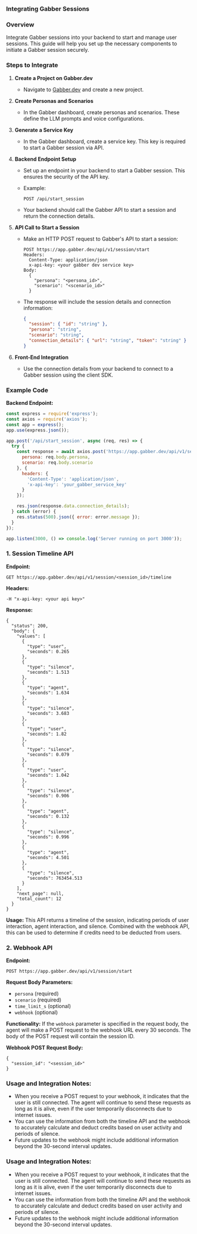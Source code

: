 ### Integrating Gabber Sessions

### Overview

Integrate Gabber sessions into your backend to start and manage user sessions. This guide will help you set up the necessary components to initiate a Gabber session securely.

### Steps to Integrate

1. **Create a Project on Gabber.dev**
    - Navigate to [Gabber.dev](https://app.gabber.dev/) and create a new project.
2. **Create Personas and Scenarios**
    - In the Gabber dashboard, create personas and scenarios. These define the LLM prompts and voice configurations.
3. **Generate a Service Key**
    - In the Gabber dashboard, create a service key. This key is required to start a Gabber session via API.
4. **Backend Endpoint Setup**
    - Set up an endpoint in your backend to start a Gabber session. This ensures the security of the API key.
    - Example:
        
        ```
        POST /api/start_session
        
        ```
        
    - Your backend should call the Gabber API to start a session and return the connection details.
5. **API Call to Start a Session**
    - Make an HTTP POST request to Gabber's API to start a session:
        
        ```
        POST https://app.gabber.dev/api/v1/session/start
        Headers:
          Content-Type: application/json
          x-api-key: <your gabber dev service key>
        Body:
          {
            "persona": "<persona_id>",
            "scenario": "<scenario_id>"
          }
        
        ```
        
    - The response will include the session details and connection information:
        
        ```json
        {
          "session": { "id": "string" },
          "persona": "string",
          "scenario": "string",
          "connection_details": { "url": "string", "token": "string" }
        }
        
        ```
        
6. **Front-End Integration**
    - Use the connection details from your backend to connect to a Gabber session using the client SDK.

### Example Code

**Backend Endpoint:**

```js
const express = require('express');
const axios = require('axios');
const app = express();
app.use(express.json());

app.post('/api/start_session', async (req, res) => {
  try {
    const response = await axios.post('https://app.gabber.dev/api/v1/session/start', {
      persona: req.body.persona,
      scenario: req.body.scenario
    }, {
      headers: {
        'Content-Type': 'application/json',
        'x-api-key': 'your_gabber_service_key'
      }
    });

    res.json(response.data.connection_details);
  } catch (error) {
    res.status(500).json({ error: error.message });
  }
});

app.listen(3000, () => console.log('Server running on port 3000'));

```

### 1. Session Timeline API

**Endpoint:**

```
GET https://app.gabber.dev/api/v1/session/<session_id>/timeline

```

**Headers:**

```
-H "x-api-key: <your api key>"

```

**Response:**

```
{
  "status": 200,
  "body": {
    "values": [
      {
        "type": "user",
        "seconds": 0.265
      },
      {
        "type": "silence",
        "seconds": 1.513
      },
      {
        "type": "agent",
        "seconds": 1.634
      },
      {
        "type": "silence",
        "seconds": 3.683
      },
      {
        "type": "user",
        "seconds": 1.82
      },
      {
        "type": "silence",
        "seconds": 0.079
      },
      {
        "type": "user",
        "seconds": 1.042
      },
      {
        "type": "silence",
        "seconds": 0.906
      },
      {
        "type": "agent",
        "seconds": 0.132
      },
      {
        "type": "silence",
        "seconds": 0.996
      },
      {
        "type": "agent",
        "seconds": 4.501
      },
      {
        "type": "silence",
        "seconds": 763454.513
      }
    ],
    "next_page": null,
    "total_count": 12
  }
}

```

**Usage:**
This API returns a timeline of the session, indicating periods of user interaction, agent interaction, and silence. Combined with the webhook API, this can be used to determine if credits need to be deducted from users.

### 2. Webhook API

**Endpoint:**

```
POST https://app.gabber.dev/api/v1/session/start

```

**Request Body Parameters:**

- `persona` (required)
- `scenario` (required)
- `time_limit_s` (optional)
- `webhook` (optional)

**Functionality:**
If the `webhook` parameter is specified in the request body, the agent will make a POST request to the webhook URL every 30 seconds. The body of the POST request will contain the session ID.

**Webhook POST Request Body:**

```
{
  "session_id": "<session_id>"
}

```

### Usage and Integration Notes:

- When you receive a POST request to your webhook, it indicates that the user is still connected. The agent will continue to send these requests as long as it is alive, even if the user temporarily disconnects due to internet issues.
- You can use the information from both the timeline API and the webhook to accurately calculate and deduct credits based on user activity and periods of silence.
- Future updates to the webhook might include additional information beyond the 30-second interval updates.
### Usage and Integration Notes:

- When you receive a POST request to your webhook, it indicates that the user is still connected. The agent will continue to send these requests as long as it is alive, even if the user temporarily disconnects due to internet issues.
- You can use the information from both the timeline API and the webhook to accurately calculate and deduct credits based on user activity and periods of silence.
- Future updates to the webhook might include additional information beyond the 30-second interval updates.
